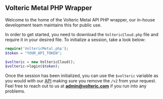 ## Volteric Metal PHP Wrapper
Welcome to the home of the Volteric Metal API PHP wrapper, our in-house development team maintains this for public use.

In order to get started, you need to download the `VoltericCloud.php` file and require it in your desired file. 
To initialize a session, take a look below:

```php
require('VoltericMetal.php');
$token = "YOUR_API_TOKEN";

$volteric = new VoltericCloud();
$volteric->login($token);
```

Once the session has been initialized, you can use the `$volteric` variable as you would with our [API](https://docs.volteric.network) making sure you remove the `/v2` from your request.
Feel free to reach out to us at **admin@volteric.com** if you run into any problems.

